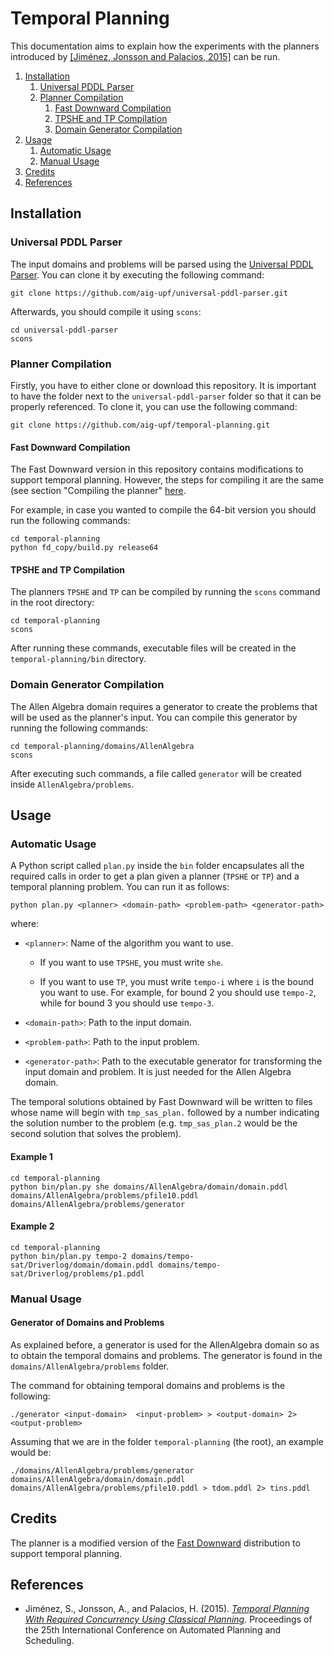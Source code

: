 # Temporal Planning

This documentation aims to explain how the experiments with the planners introduced by [[Jiménez, Jonsson and Palacios, 2015]](#ref-tmp-planning-icaps15) can be run.

1. [Installation](#installation)
	1. [Universal PDDL Parser](#universal-pddl-parser)
	1. [Planner Compilation](#planner-compilation)
		1. [Fast Downward Compilation](#fd-compilation)
		1. [TPSHE and TP Compilation](#tpshe-tempo-compilation)
		1. [Domain Generator Compilation](#domain-generator-compilation)
1. [Usage](#usage)
	1. [Automatic Usage](#automatic-usage)
	1. [Manual Usage](#manual-usage)
1. [Credits](#credits)
1. [References](#references)

## <a name="installation"></a>Installation

### <a name="universal-pddl-parser"></a>Universal PDDL Parser

The input domains and problems will be parsed using the [Universal PDDL Parser](https://github.com/aig-upf/universal-pddl-parser). You can clone it by executing the following command:

```
git clone https://github.com/aig-upf/universal-pddl-parser.git
```

Afterwards, you should compile it using `scons`:

```
cd universal-pddl-parser
scons
```

### <a name="planner-compilation"></a>Planner Compilation

Firstly, you have to either clone or download this repository. It is important to have the folder next to the `universal-pddl-parser` folder so that it can be properly referenced. To clone it, you can use the following command:

```
git clone https://github.com/aig-upf/temporal-planning.git
```

#### <a name="fd-compilation"></a>Fast Downward Compilation

The Fast Downward version in this repository contains modifications to support temporal planning. However, the steps for compiling it are the same (see section "Compiling the planner" [here](http://www.fast-downward.org/ObtainingAndRunningFastDownward).

For example, in case you wanted to compile the 64-bit version you should run the following commands:

```
cd temporal-planning
python fd_copy/build.py release64
```

#### <a name="tpshe-tempo-compilation"></a>TPSHE and TP Compilation

The planners `TPSHE` and `TP` can be compiled by running the `scons` command in the root directory:

```
cd temporal-planning
scons
```

After running these commands, executable files will be created in the `temporal-planning/bin` directory.

### <a name="domain-generator-compilation"></a>Domain Generator Compilation

The Allen Algebra domain requires a generator to create the problems that will be used as the planner's input. You can compile this generator by running the following commands:

```
cd temporal-planning/domains/AllenAlgebra
scons
```

After executing such commands, a file called `generator` will be created inside `AllenAlgebra/problems`.

## <a name="usage"></a>Usage

### <a name="automatic-usage"></a>Automatic Usage

A Python script called `plan.py` inside the `bin` folder encapsulates all the required calls in order to get a plan given a planner (`TPSHE` or `TP`) and a temporal planning problem. You can run it as follows:

```
python plan.py <planner> <domain-path> <problem-path> <generator-path>
```

where:

* `<planner>`: Name of the algorithm you want to use.

	* If you want to use `TPSHE`, you must write `she`.

	* If you want to use `TP`, you must write `tempo-i` where `i` is the bound you want to use. For example, for bound 2 you should use `tempo-2`, while for bound 3 you should use `tempo-3`.

* `<domain-path>`: Path to the input domain.

* `<problem-path>`: Path to the input problem.

* `<generator-path>`: Path to the executable generator for transforming the input domain and problem. It is just needed for the Allen Algebra domain.

The temporal solutions obtained by Fast Downward will be written to files whose name will begin with `tmp_sas_plan.` followed by a number indicating the solution number to the problem (e.g. `tmp_sas_plan.2` would be the second solution that solves the problem).

#### Example 1

```
cd temporal-planning
python bin/plan.py she domains/AllenAlgebra/domain/domain.pddl domains/AllenAlgebra/problems/pfile10.pddl domains/AllenAlgebra/problems/generator
```

#### Example 2

```
cd temporal-planning
python bin/plan.py tempo-2 domains/tempo-sat/Driverlog/domain/domain.pddl domains/tempo-sat/Driverlog/problems/p1.pddl
```

### <a name="manual-usage"></a>Manual Usage

#### Generator of Domains and Problems

As explained before, a generator is used for the AllenAlgebra domain so as to obtain the temporal domains and problems. The generator is found in the `domains/AllenAlgebra/problems` folder.

The command for obtaining temporal domains and problems is the following:

```
./generator <input-domain>  <input-problem> > <output-domain> 2> <output-problem>
```

Assuming that we are in the folder `temporal-planning` (the root), an example would be:

```
./domains/AllenAlgebra/problems/generator domains/AllenAlgebra/domain/domain.pddl domains/AllenAlgebra/problems/pfile10.pddl > tdom.pddl 2> tins.pddl
```

## <a name="credits"></a>Credits

The planner is a modified version of the [Fast Downward](http://www.fast-downward.org) distribution to support temporal planning.

## <a name="references"></a>References

* <a name="ref-tmp-planning-icaps15">Jiménez, S., Jonsson, A., and Palacios, H. (2015).</a> [_Temporal Planning With Required Concurrency Using Classical Planning_](http://www.dtic.upf.edu/~jonsson/icaps15.pdf). Proceedings of the 25th International Conference on Automated Planning and Scheduling.
